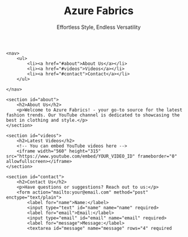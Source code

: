 <head> 
    <title>Azure Fabrics</title>
    <link rel="stylesheet" href="styles.css">
</head>

<body>
    <header>
        <h1>Azure Fabrics</h1>
        <p>Effortless Style, Endless Versatility</p>
    </header>
    
    <nav>
        <ul>
            <li><a href="#about">About Us</a></li>
            <li><a href="#videos">Videos</a></li>
            <li><a href="#contact">Contact</a></li>
        </ul>
        
    </nav>
    
    <section id="about">
        <h2>About Us</h2>
        <p>Welcome to Azure Fabrics! - your go-to source for the latest fashion trends. Our YouTube channel is dedicated to showcasing the best in clothing and style.</p>
    </section>
    
    <section id="videos">
        <h2>Latest Videos</h2>
        <!-- You can embed YouTube videos here -->
        <iframe width="560" height="315" src="https://www.youtube.com/embed/YOUR_VIDEO_ID" frameborder="0" allowfullscreen></iframe>
    </section>
    
    <section id="contact">
        <h2>Contact Us</h2>
        <p>Have questions or suggestions? Reach out to us:</p>
        <form action="mailto:your@email.com" method="post" enctype="text/plain">
            <label for="name">Name:</label>
            <input type="text" id="name" name="name" required>
            <label for="email">Email:</label>
            <input type="email" id="email" name="email" required>
            <label for="message">Message:</label>
            <textarea id="message" name="message" rows="4" required
